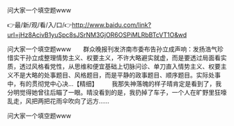 问大家一个填空题www

👉最/新/观/看/入/口/👉http://www.baidu.com/link?url=jHz8AcivB1yuSpc8sJSrNM3GjOR6OSPiMLRbBTcVT1O&wd

问大家一个填空题www　　群众晚报刊发济南市委布告孙立成声响：发扬浩气珍惜实干孙立成整理情势主义、权要主义，不许大略避实就虚，而是要透过局面看实质，透过风格看党性，从思维和便宜基础上切脉问诊、单刀直入情势主义、权要主义不是大略的处事题目、风格题目，而是平静的政事题目、顺序题目。实际处事中，有的贯彻党中心决…【精细】
　　我那失神落魄的样子晴肯定是看到了，我分明觉得她曾往后瞄了一眼。晴没看到的是，我扔掉了车子，一个人在旷野里狂嚎乱走，风把两把花雨伞吹向了远方……


问大家一个填空题www
